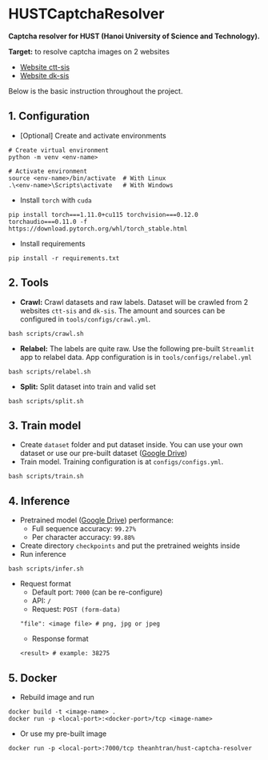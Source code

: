 # HUSTCaptchaResolver

**Captcha resolver for HUST (Hanoi University of Science and Technology).**

**Target:** to resolve captcha images on 2 websites
- [Website ctt-sis](https://ctt-sis.hust.edu.vn/)
- [Website dk-sis](https://dk-sis.hust.edu.vn/)

Below is the basic instruction throughout the project.

## 1. Configuration
- [Optional] Create and activate environments
```
# Create virtual environment
python -m venv <env-name>

# Activate environment
source <env-name>/bin/activate  # With Linux
.\<env-name>\Scripts\activate   # With Windows
```

- Install `torch` with `cuda`

```
pip install torch===1.11.0+cu115 torchvision===0.12.0 torchaudio===0.11.0 -f https://download.pytorch.org/whl/torch_stable.html
```

- Install requirements

```
pip install -r requirements.txt
```

## 2. Tools

- **Crawl:** Crawl datasets and raw labels. Dataset will be crawled from 2 websites `ctt-sis` and `dk-sis`. The amount and sources can be configured in `tools/configs/crawl.yml`.

```
bash scripts/crawl.sh
```

- **Relabel:** The labels are quite raw. Use the following pre-built `Streamlit` app to relabel data. App configuration is in `tools/configs/relabel.yml`
```
bash scripts/relabel.sh
```

- **Split:** Split dataset into train and valid set

```
bash scripts/split.sh
```

## 3. Train model
- Create `dataset` folder and put dataset inside. You can use your own dataset or use our pre-built dataset ([Google Drive](https://drive.google.com/file/d/17LNzf5BpRxdAXQEfR-_BEoUHCqejc7Qc/view?usp=sharing))
- Train model. Training configuration is at `configs/configs.yml`.
```
bash scripts/train.sh
```

## 4. Inference
- Pretrained model ([Google Drive](https://drive.google.com/file/d/191wgsZsZKi3Ep3kBKgpyzdwdSY1JPGQY/view?usp=sharing)) performance:
  - Full sequence accuracy: `99.27%`
  - Per character accuracy: `99.88%`
- Create directory `checkpoints` and put the pretrained weights inside
- Run inference
```
bash scripts/infer.sh
```
- Request format
  - Default port: `7000` (can be re-configure)
  - API: `/`
  - Request: `POST (form-data)`
  ```
  "file": <image file> # png, jpg or jpeg
  ```
  - Response format
  ```
  <result> # example: 38275
  ```

## 5. Docker
- Rebuild image and run
```
docker build -t <image-name> .
docker run -p <local-port>:<docker-port>/tcp <image-name>
```
- Or use my pre-built image
```
docker run -p <local-port>:7000/tcp theanhtran/hust-captcha-resolver
```